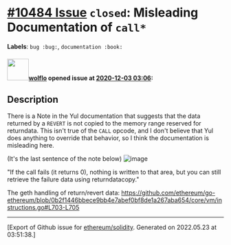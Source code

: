 # [\#10484 Issue](https://github.com/ethereum/solidity/issues/10484) `closed`: Misleading Documentation of `call*`
**Labels**: `bug :bug:`, `documentation :book:`


#### <img src="https://avatars.githubusercontent.com/u/33909953?u=813fc9edd9c477977cd6115051acab9a71d4b09c&v=4" width="50">[wolflo](https://github.com/wolflo) opened issue at [2020-12-03 03:06](https://github.com/ethereum/solidity/issues/10484):

## Description

There is a Note in the Yul documentation that suggests that the data returned by a `REVERT` is not copied to the memory range reserved for returndata. This isn't true of the `CALL` opcode, and I don't believe that Yul does anything to override that behavior, so I think the documentation is misleading here.

(It's the last sentence of the note below)
![image](https://user-images.githubusercontent.com/33909953/100956931-03e6e580-3533-11eb-9360-86361a9bc191.png)

"If the call fails (it returns 0), nothing is written to that area, but you can still retrieve the failure data using returndatacopy."

The geth handling of return/revert data: https://github.com/ethereum/go-ethereum/blob/0b2f1446bbece9bb4e7abef0bf8de1a267aba654/core/vm/instructions.go#L703-L705








-------------------------------------------------------------------------------



[Export of Github issue for [ethereum/solidity](https://github.com/ethereum/solidity). Generated on 2022.05.23 at 03:51:38.]
